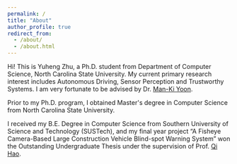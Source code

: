 ```yaml
---
permalink: /
title: "About"
author_profile: true
redirect_from: 
  - /about/
  - /about.html
---
```

Hi! This is Yuheng Zhu, a Ph.D. student from Department of Computer Science, North Carolina State University. My current primary research interest includes Autonomous Driving, Sensor Perception and Trustworthy Systems. I am very fortunate to be advised by Dr. [Man-Ki Yoon](https://mankiyoon.github.io/). 

Prior to my Ph.D. program, I obtained Master's degree in Computer Science from North Carolina State University. 

I received my B.E. Degree in Computer Science from Southern University of Science and Technology (SUSTech), and my final year project “A Fisheye Camera-Based Large Construction Vehicle Blind-spot Warning System” won the Outstanding Undergraduate Thesis under the supervision of Prof. [Qi Hao](https://www.sustech.edu.cn/en/faculties/haoqi.html).